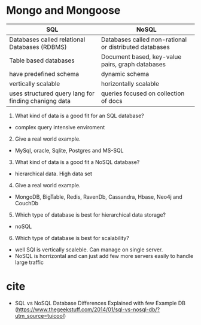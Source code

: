 # Mongo and Mongoose

|SQL | NoSQL |
|----|-------|
|Databases called relational Databases (RDBMS)|Databases called non-rational or distributed databases|
|Table based databases|Document based, key-value pairs, graph databases|
|have predefined schema|dynamic schema|
|vertically scalable|horizontally scalable|
|uses structured query lang for finding chanigng data|queries focused on collection of docs|

1. What kind of data is a good fit for an SQL database?
  - complex query intensive enviroment
2. Give a real world example.
  - MySql, oracle, Sqlite, Postgres and MS-SQL
3. What kind of data is a good fit a NoSQL database?
  - hierarchical data. High data set
4. Give a real world example.
  - MongoDB, BigTable, Redis, RavenDb, Cassandra, Hbase, Neo4j and CouchDb
5. Which type of database is best for hierarchical data storage?
  - noSQL
6. Which type of database is best for scalability?
  - well SQl is vertically scaleble. Can manage on single server. 
  - NoSQL is horrizontal and can just add few more servers easily to handle large traffic

  # cite
  - SQL vs NoSQL Database Differences Explained with few Example DB (https://www.thegeekstuff.com/2014/01/sql-vs-nosql-db/?utm_source=tuicool)